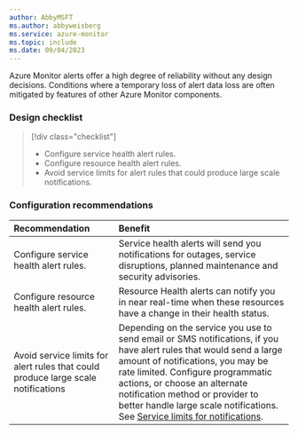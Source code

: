```yaml
---
author: AbbyMSFT
ms.author: abbyweisberg
ms.service: azure-monitor
ms.topic: include
ms.date: 09/04/2023
---
```


Azure Monitor alerts offer a high degree of reliability without any design decisions. Conditions where a temporary loss of alert data loss are often mitigated by features of other Azure Monitor components.


### Design checklist

> [!div class="checklist"]
> - Configure service health alert rules.
> - Configure resource health alert rules.
> - Avoid service limits for alert rules that could produce large scale notifications.
 
### Configuration recommendations

| Recommendation | Benefit |
|:---|:---|
| Configure service health alert rules. | Service health alerts will send you notifications for outages, service disruptions, planned maintenance and security advisories. |
| Configure resource health alert rules. |Resource Health alerts can notify you in near real-time when these resources have a change in their health status. |
| Avoid service limits for alert rules that could produce large scale notifications  |Depending on the service you use to send email or SMS notifications, if you have alert rules that would send a large amount of notifications, you may be rate limited. Configure programmatic actions, or choose an alternate notification method or provider to better handle large scale notifications. See [Service limits for notifications](../alerts/action-groups.md#service-limits-for-notifications).|
